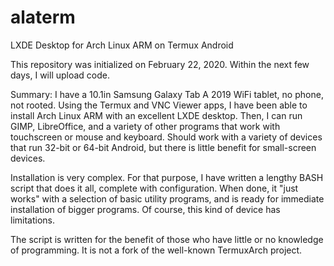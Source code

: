 # alaterm
LXDE Desktop for Arch Linux ARM on Termux Android

This repository was initialized on February 22, 2020. Within the next few days, I will upload code.

Summary: I have a 10.1in Samsung Galaxy Tab A 2019 WiFi tablet, no phone, not rooted. Using the Termux and VNC Viewer apps, I have been able to install Arch Linux ARM with an excellent LXDE desktop. Then, I can run GIMP, LibreOffice, and a variety of other programs that work with touchscreen or mouse and keyboard. Should work with a variety of devices that run 32-bit or 64-bit Android, but there is little benefit for small-screen devices.

Installation is very complex. For that purpose, I have written a lengthy BASH script that does it all, complete with configuration. When done, it "just works" with a selection of basic utility programs, and is ready for immediate installation of bigger programs. Of course, this kind of device has limitations.

The script is written for the benefit of those who have little or no knowledge of programming. It is not a fork of the well-known TermuxArch project.
